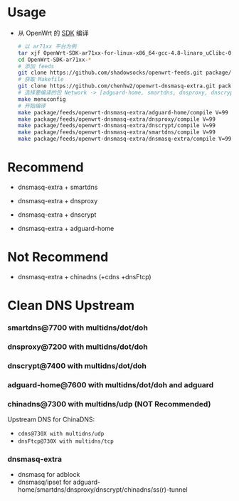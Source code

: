 # Usage

- 从 OpenWrt 的 [SDK][s] 编译

  ```bash
  # 以 ar71xx 平台为例
  tar xjf OpenWrt-SDK-ar71xx-for-linux-x86_64-gcc-4.8-linaro_uClibc-0.9.33.2.tar.bz2
  cd OpenWrt-SDK-ar71xx-*
  # 添加 feeds
  git clone https://github.com/shadowsocks/openwrt-feeds.git package/feeds
  # 获取 Makefile
  git clone https://github.com/chenhw2/openwrt-dnsmasq-extra.git package/feeds/openwrt-dnsmasq-extra
  # 选择要编译的包 Network -> [adguard-home, smartdns, dnsproxy, dnscrypt, chinadns, dnsmasq-extra]
  make menuconfig
  # 开始编译
  make package/feeds/openwrt-dnsmasq-extra/adguard-home/compile V=99
  make package/feeds/openwrt-dnsmasq-extra/dnsproxy/compile V=99
  make package/feeds/openwrt-dnsmasq-extra/dnscrypt/compile V=99
  make package/feeds/openwrt-dnsmasq-extra/smartdns/compile V=99
  make package/feeds/openwrt-dnsmasq-extra/dnsmasq-extra/compile V=99
  ```

# Recommend

- dnsmasq-extra + smartdns

- dnsmasq-extra + dnsproxy

- dnsmasq-extra + dnscrypt

- dnsmasq-extra + adguard-home

# Not Recommend

- dnsmasq-extra + chinadns (+cdns +dnsFtcp)

# Clean DNS Upstream

### smartdns@7700 with multidns/dot/doh

### dnsproxy@7200 with multidns/dot/doh

### dnscrypt@7400 with multidns/dot/doh

### adguard-home@7600 with multidns/dot/doh and adguard

### chinadns@7300 with multidns/udp (NOT Recommended)

Upstream DNS for ChinaDNS:

- `cdns@730X with multidns/udp`
- `dnsFtcp@730X with multidns/tcp`

### dnsmasq-extra

- dnsmasq for adblock
- dnsmasq/ipset for adguard-home/smartdns/dnsproxy/dnscrypt/chinadns/ss(r)-tunnel

[s]: https://wiki.openwrt.org/doc/howto/obtain.firmware.sdk
